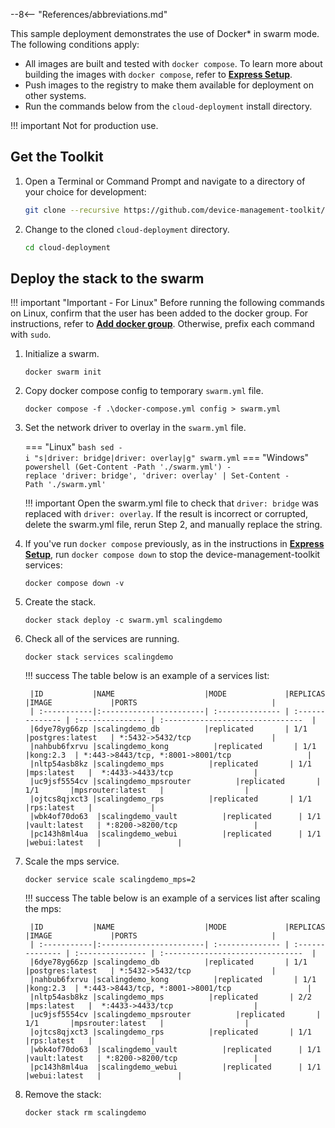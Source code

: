 --8<-- "References/abbreviations.md"

This sample deployment demonstrates the use of Docker* in swarm mode. The following conditions apply: 

- All images are built and tested with `docker compose`. To learn more about building the images with `docker compose`, refer to [**Express Setup**](../../GetStarted/Cloud/setup.md). 
- Push images to the registry to make them available for deployment on other systems.  
- Run the commands below from the `cloud-deployment` install directory. 


!!! important
    Not for production use. 

## Get the Toolkit

1. Open a Terminal or Command Prompt and navigate to a directory of your choice for development:

    ``` bash
    git clone --recursive https://github.com/device-management-toolkit/cloud-deployment --branch v{{ repoVersion.oamtct }}
    ```
  
2. Change to the cloned `cloud-deployment` directory.
    ``` bash
    cd cloud-deployment
    ```

## Deploy the stack to the swarm

!!! important "Important - For Linux"
    Before running the following commands on Linux, confirm that the user has been added to the docker group. For instructions, refer to [**Add docker group**](https://docs.docker.com/engine/install/linux-postinstall/#manage-docker-as-a-non-root-user). Otherwise, prefix each command with `sudo`.


1. Initialize a swarm.
     ```
     docker swarm init
     ```      

2. Copy docker compose config to temporary `swarm.yml` file.
    ```
    docker compose -f .\docker-compose.yml config > swarm.yml
    ```

3. Set the network driver to overlay in the `swarm.yml` file.

    === "Linux"
        ``` bash
        sed -i "s|driver: bridge|driver: overlay|g" swarm.yml
        ```
    === "Windows"
        ``` powershell
        (Get-Content -Path './swarm.yml') -replace 'driver: bridge', 'driver: overlay' | Set-Content -Path './swarm.yml'
        ```

    !!! important
        Open the swarm.yml file to check that `driver: bridge` was replaced with `driver: overlay`. If the result is incorrect or corrupted, delete the swarm.yml file, rerun Step 2, and manually replace the string.


4. If you've run `docker compose` previously, as in the instructions in [**Express Setup**](../../GetStarted/Cloud/setup.md), run `docker compose down` to stop the device-management-toolkit services:
   ```
   docker compose down -v
   ```

5. Create the stack.
    ```
    docker stack deploy -c swarm.yml scalingdemo
    ```

6. Check all of the services are running.
    ```
    docker stack services scalingdemo
    ```

    !!! success
        The table below is an example of a services list: 
        
        |ID           |NAME                    |MODE             |REPLICAS         |IMAGE             |PORTS                              |
        | :-----------|:-----------------------| :-------------- | :-------------- | :--------------- | :-------------------------------  |
        |6dye78yg66zp |scalingdemo_db          |replicated       | 1/1             |postgres:latest   | *:5432->5432/tcp                  |
        |nahbub6fxrvu |scalingdemo_kong          |replicated       | 1/1            |kong:2.3  | *:443->8443/tcp, *:8001->8001/tcp                 |
        |nltp54asb8kz |scalingdemo_mps          |replicated       | 1/1             |mps:latest   |  *:4433->4433/tcp                  |
        |uc9jsf5554cv |scalingdemo_mpsrouter          |replicated       | 1/1       |mpsrouter:latest   |                  |
        |ojtcs8qjxct3 |scalingdemo_rps          |replicated       | 1/1             |rps:latest   |             |
        |wbk4of70do63  |scalingdemo_vault          |replicated      | 1/1             |vault:latest   | *:8200->8200/tcp                 |
        |pc143h8ml4ua  |scalingdemo_webui          |replicated      | 1/1             |webui:latest   |                 |   


7. Scale the mps service.
    ```
    docker service scale scalingdemo_mps=2
    ```

    !!! success
        The table below is an example of a services list after scaling the mps: 

        |ID           |NAME                    |MODE             |REPLICAS         |IMAGE             |PORTS                              |
        | :-----------|:-----------------------| :-------------- | :-------------- | :--------------- | :-------------------------------  |
        |6dye78yg66zp |scalingdemo_db          |replicated       | 1/1             |postgres:latest   | *:5432->5432/tcp                  |
        |nahbub6fxrvu |scalingdemo_kong          |replicated       | 1/1            |kong:2.3  | *:443->8443/tcp, *:8001->8001/tcp                 |
        |nltp54asb8kz |scalingdemo_mps          |replicated       | 2/2             |mps:latest   |  *:4433->4433/tcp                  |
        |uc9jsf5554cv |scalingdemo_mpsrouter          |replicated       | 1/1       |mpsrouter:latest   |                  |
        |ojtcs8qjxct3 |scalingdemo_rps          |replicated       | 1/1             |rps:latest   |             |
        |wbk4of70do63  |scalingdemo_vault          |replicated      | 1/1             |vault:latest   | *:8200->8200/tcp                 |
        |pc143h8ml4ua  |scalingdemo_webui          |replicated      | 1/1             |webui:latest   |                 |
   
8. Remove the stack:
    ```
    docker stack rm scalingdemo
    ```


